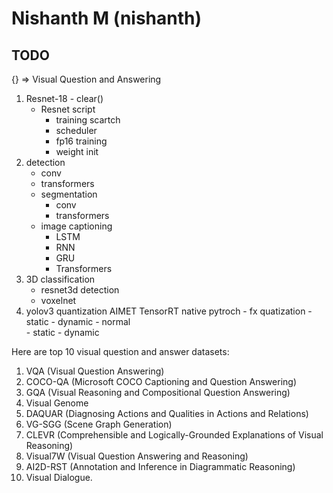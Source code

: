 # Nishanth M (nishanth)

## TODO

{} => Visual Question and Answering
1. Resnet-18 - clear()
    - Resnet script 
        - training scartch
        - scheduler 
        - fp16 training
        - weight init
2. detection
    - conv
    - transformers
    - segmentation
        - conv
        - transformers
    - image captioning
        - LSTM
        - RNN 
        - GRU
        - Transformers
3. 3D classification
    - resnet3d
    detection
    - voxelnet
4. yolov3 quantization
    AIMET
    TensorRT
    native pytroch
        - fx quatization
            - static
            - dynamic
        - normal  
            - static
            - dynamic


Here are top 10 visual question and answer datasets:

1. VQA (Visual Question Answering)
2. COCO-QA (Microsoft COCO Captioning and Question Answering)
3. GQA (Visual Reasoning and Compositional Question Answering)
4. Visual Genome
5. DAQUAR (Diagnosing Actions and Qualities in Actions and Relations)
6. VG-SGG (Scene Graph Generation)
7. CLEVR (Comprehensible and Logically-Grounded Explanations of Visual Reasoning)
8. Visual7W (Visual Question Answering and Reasoning)
9. AI2D-RST (Annotation and Inference in Diagrammatic Reasoning)
10. Visual Dialogue.



